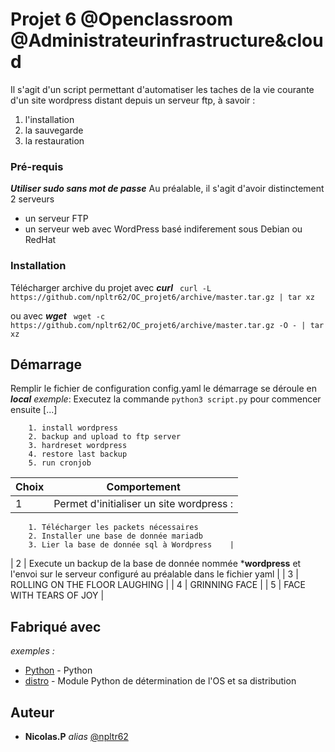 # Projet 6 @Openclassroom @Administrateurinfrastructure&cloud

Il s'agit d'un script permettant d'automatiser les taches de la vie courante d'un site wordpress distant depuis un serveur ftp, à savoir :

1. l'installation
2. la sauvegarde
3. la restauration

### Pré-requis
***Utiliser sudo sans mot de passe***
Au préalable, il s'agit d'avoir distinctement 2 serveurs
- un serveur FTP
- un serveur web avec WordPress basé indiferement sous Debian ou RedHat 

### Installation
Télécharger archive du projet avec ***curl***
`` curl -L https://github.com/npltr62/OC_projet6/archive/master.tar.gz | tar xz``

ou avec ***wget***
`` wget -c https://github.com/npltr62/OC_projet6/archive/master.tar.gz -O - | tar xz``

## Démarrage
Remplir le fichier de configuration config.yaml
le démarrage se déroule en ***local***
_exemple_: Executez la commande ``python3 script.py`` pour commencer ensuite [...]

        1. install wordpress
        2. backup and upload to ftp server
        3. hardreset wordpress
        4. restore last backup
        5. run cronjob

|   Choix   |  Comportement    |
|---    |:-:    |
|   1   |   Permet d'initialiser un site wordpress :
        1. Télécharger les packets nécessaires
        2. Installer une base de donnée mariadb
        3. Lier la base de donnée sql à Wordpress    |
|   2   |    Execute un backup de la base de donnée nommée ***wordpress** et l'envoi sur le serveur configuré au préalable dans le fichier yaml   |
|   3  |   ROLLING ON THE FLOOR LAUGHING   |
|   4  |   GRINNING FACE   |
|   5  |   FACE WITH TEARS OF JOY  |



## Fabriqué avec

_exemples :_
* [Python](https://www.python.org/) - Python
* [distro](https://github.com/python-distro/distro) - Module Python de détermination de l'OS et sa distribution

## Auteur
* **Nicolas.P** _alias_ [@npltr62](https://github.com/npltr62)

